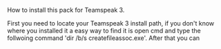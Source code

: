 How to install this pack for Teamspeak 3.

First you need to locate your Teamspeak 3 install path, if you don't know where you installed it a easy way to find it is open cmd and type the follwoing command 'dir /b/s createfileassoc.exe'. After that you can 
